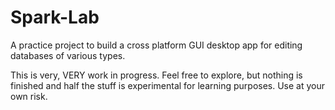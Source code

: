 # Spark-Lab
A practice project to build a cross platform GUI desktop app for editing databases of various types.

This is very, VERY work in progress. Feel free to explore, but nothing is finished and half the stuff is experimental for learning purposes. Use at your own risk.
